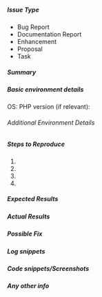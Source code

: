 ##### Issue Type

<!--- Please specify the issue type to help us categorise the issue, mention any one of the below types -->

- Bug Report
- Documentation Report
- Enhancement
- Proposal
- Task

##### Summary

<!--- Provide a brief summary of the issue -->


##### Basic environment details

<!--- We recommend providing the for us to reproduce the issue quicker -->

OS:
PHP version (if relevant):

###### Additional Environment Details

<!-- More environment details captured from the support API or other sources can be shared here -->

##### Steps to Reproduce

<!--- Provide a link to a live example, or an unambiguous set of steps to -->
<!--- reproduce this bug include code to reproduce, if relevant -->
1.
2.
3.
4.

##### Expected Results
<!--- Tell us what should happen -->

##### Actual Results
<!--- Tell us what happens instead -->

##### Possible Fix
<!--- Not obligatory, but suggest a fix or reason for the bug -->

##### Log snippets
<!---
If you could find any information/exceptions from the logs do provide it here.
Do mask any confidential information which you don't want to be shared.
Remember to surround them in 3 backticks like this —

```
long log lines go here
```
-->

##### Code snippets/Screenshots

<!---
If you would like to share any code/screenshots please add it here.
Do mask any confidential information which you don't want to be shared.
Remember to surround them in 3 backticks like this —

```
long log lines go here
```
-->

##### Any other info
<!--- Provide any other information you would like to share to explain this issue more better -->
